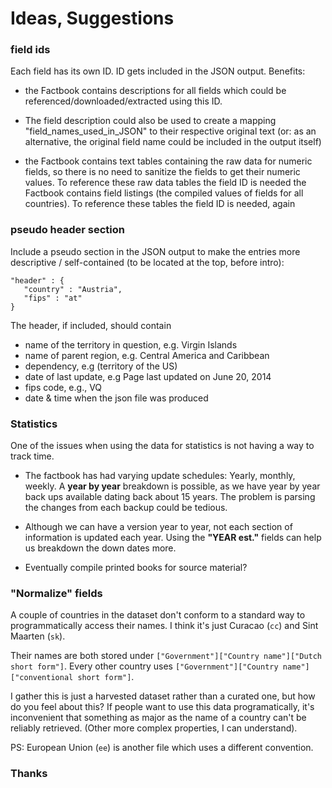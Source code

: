 
# Ideas, Suggestions

###  field ids

Each field has its own ID. ID gets included in the JSON output. Benefits:

- the Factbook contains descriptions for all fields which could be referenced/downloaded/extracted using this ID.

- The field description could also be used to create a mapping "field_names_used_in_JSON"
  to their respective original text (or: as an alternative, the original field name
  could be included in the output itself)

- the Factbook contains text tables containing the raw data for numeric fields,
  so there is no need to sanitize the fields to get their numeric values.
  To reference these raw data tables the field ID is needed
  the Factbook contains field listings (the compiled values of fields for all countries).
  To reference these tables the field ID is needed, again


### pseudo header section

Include a pseudo section in the JSON output
to make the entries more descriptive / self-contained (to be located at the top, before intro):

```
"header" : {
   "country" : "Austria",
   "fips" : "at"
}
```

The header, if included, should contain

- name of the territory in question, e.g. Virgin Islands
- name of parent region, e.g. Central America and Caribbean
- dependency, e.g (territory of the US)
- date of last update, e.g Page last updated on June 20, 2014
- fips code, e.g., VQ
- date & time when the json file was produced


### Statistics

One of the issues when using the data for statistics is not having a way to track time.

 - The factbook has had varying update schedules: Yearly, monthly, weekly.
   A **year by year** breakdown is possible, as we have year by year back ups available dating back about 15 years. The problem is parsing the changes from each backup could be tedious.

 - Although we can have a version year to year, not each section of information is updated each year. Using the **"YEAR est."** fields can help us breakdown the down dates more.

 - Eventually compile printed books for source material?



### "Normalize" fields

A couple of countries in the dataset don't conform to a standard way to programmatically access their names.
I think it's just Curacao (`cc`) and Sint Maarten (`sk`).

Their names are both stored under `["Government"]["Country name"]["Dutch short form"]`.
Every other country uses `["Government"]["Country name"]["conventional short form"]`.

I gather this is just a harvested dataset rather than a curated one, but how do you feel about this?
If people want to use this data programatically, it's inconvenient that something as major as the name of a country can't be reliably retrieved. (Other more complex properties, I can understand).

PS: European Union (`ee`) is another file which uses a different convention.


### Thanks
